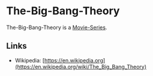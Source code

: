 # The-Big-Bang-Theory

The-Big-Bang-Theory is a [Movie-Series](200300003.md).

## Links

- Wikipedia: [https://en.wikipedia.org](https://en.wikipedia.org/wiki/The_Big_Bang_Theory)
